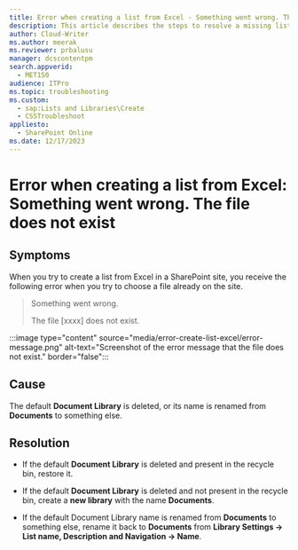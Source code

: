 ```yaml
---
title: Error when creating a list from Excel - Something went wrong. The file does not exist
description: This article describes the steps to resolve a missing list file in Excel.
author: Cloud-Writer
ms.author: meerak
ms.reviewer: prbalusu
manager: dcscontentpm
search.appverid: 
  - MET150
audience: ITPro
ms.topic: troubleshooting
ms.custom: 
  - sap:Lists and Libraries\Create
  - CSSTroubleshoot
appliesto: 
  - SharePoint Online
ms.date: 12/17/2023
---
```


# Error when creating a list from Excel: Something went wrong. The file does not exist

## Symptoms

When you try to create a list from Excel in a SharePoint site, you receive the following error when you try to choose a file already on the site.

> Something went wrong.
>
> The file [xxxx] does not exist.

:::image type="content" source="media/error-create-list-excel/error-message.png" alt-text="Screenshot of the error message that the file does not exist." border="false":::

## Cause

The default **Document Library** is deleted, or its name is renamed from **Documents** to something else.  

## Resolution

- If the default **Document Library** is deleted and present in the recycle bin, restore it.

- If the default **Document Library** is deleted and not present in the recycle bin, create a **new library** with the name **Documents**.

- If the default Document Library name is renamed from **Documents** to something else, rename it back to **Documents** from **Library Settings -> List name, Description and Navigation -> Name**.
